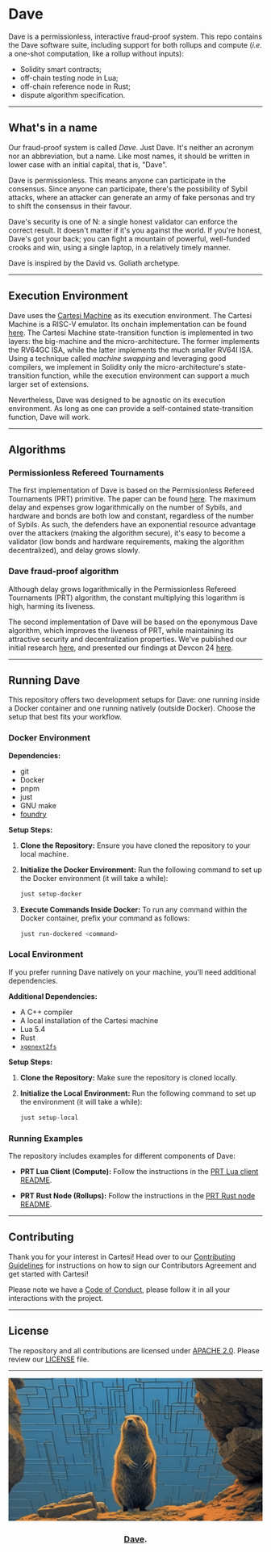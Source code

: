# Dave

Dave is a permissionless, interactive fraud-proof system. This repo contains the Dave software suite, including support for both rollups and compute (_i.e._ a one-shot computation, like a rollup without inputs):

* Solidity smart contracts;
* off-chain testing node in Lua;
* off-chain reference node in Rust;
* dispute algorithm specification.

---

## What's in a name

Our fraud-proof system is called _Dave_.
Just Dave.
It's neither an acronym nor an abbreviation, but a name.
Like most names, it should be written in lower case with an initial capital, that is, "Dave".

Dave is permissionless.
This means anyone can participate in the consensus.
Since anyone can participate, there's the possibility of Sybil attacks, where an attacker can generate an army of fake personas and try to shift the consensus in their favour.

Dave's security is one of N: a single honest validator can enforce the correct result.
It doesn't matter if it's you against the world.
If you're honest, Dave's got your back; you can fight a mountain of powerful, well-funded crooks and win, using a single laptop, in a relatively timely manner.

Dave is inspired by the David vs. Goliath archetype.


---

## Execution Environment

Dave uses the [Cartesi Machine](https://github.com/cartesi/machine-emulator) as its execution environment.
The Cartesi Machine is a RISC-V emulator.
Its onchain implementation can be found [here](https://github.com/cartesi/machine-solidity-step).
The Cartesi Machine state-transition function is implemented in two layers: the big-machine and the micro-architecture.
The former implements the RV64GC ISA, while the latter implements the much smaller RV64I ISA.
Using a technique called _machine swapping_ and leveraging good compilers, we implement in Solidity only the micro-architecture's state-transition function, while the execution environment can support a much larger set of extensions.

Nevertheless, Dave was designed to be agnostic on its execution environment.
As long as one can provide a self-contained state-transition function, Dave will work.


---

## Algorithms

### Permissionless Refereed Tournaments

The first implementation of Dave is based on the Permissionless Refereed Tournaments (PRT) primitive.
The paper can be found [here](https://arxiv.org/abs/2212.12439).
The maximum delay and expenses grow logarithmically on the number of Sybils, and hardware and bonds are both low and constant, regardless of the number of Sybils.
As such, the defenders have an exponential resource advantage over the attackers (making the algorithm secure), it's easy to become a validator (low bonds and hardware requirements, making the algorithm decentralized), and delay grows slowly.


### Dave fraud-proof algorithm

Although delay grows logarithmically in the Permissionless Refereed Tournaments (PRT) algorithm, the constant multiplying this logarithm is high, harming its liveness.

The second implementation of Dave will be based on the eponymous Dave algorithm, which improves the liveness of PRT, while maintaining its attractive security and decentralization properties.
We've published our initial research [here](https://arxiv.org/abs/2411.05463), and presented our findings at Devcon 24 [here](https://youtu.be/dI_3neyXVl0).


---

## Running Dave

This repository offers two development setups for Dave: one running inside a Docker container and one running natively (outside Docker).
Choose the setup that best fits your workflow.

### Docker Environment

**Dependencies:**

- git
- Docker
- pnpm
- just
- GNU make
- [foundry](https://github.com/foundry-rs/foundry)

**Setup Steps:**

1. **Clone the Repository:**
   Ensure you have cloned the repository to your local machine.

2. **Initialize the Docker Environment:**
   Run the following command to set up the Docker environment (it will take a while):
   ```bash
   just setup-docker
   ```

3. **Execute Commands Inside Docker:**
   To run any command within the Docker container, prefix your command as follows:
   ```bash
   just run-dockered <command>
   ```

### Local Environment

If you prefer running Dave natively on your machine, you'll need additional dependencies.

**Additional Dependencies:**

- A C++ compiler
- A local installation of the Cartesi machine
- Lua 5.4
- Rust
- [`xgenext2fs`](https://github.com/cartesi/genext2fs)

**Setup Steps:**

1. **Clone the Repository:**
   Make sure the repository is cloned locally.

2. **Initialize the Local Environment:**
   Run the following command to set up the environment (it will take a while):
   ```bash
   just setup-local
   ```

### Running Examples

The repository includes examples for different components of Dave:

- **PRT Lua Client (Compute):**
  Follow the instructions in the [PRT Lua client README](prt/tests/compute/README.md).

- **PRT Rust Node (Rollups):**
  Follow the instructions in the [PRT Rust node README](prt/tests/rollups/README.md).


---

## Contributing

Thank you for your interest in Cartesi!
Head over to our [Contributing Guidelines](CONTRIBUTING.md) for instructions on how to sign our Contributors Agreement and get started with Cartesi!

Please note we have a [Code of Conduct](CODE_OF_CONDUCT.md), please follow it in all your interactions with the project.

---

## License

The repository and all contributions are licensed under [APACHE 2.0](https://www.apache.org/licenses/LICENSE-2.0).
Please review our [LICENSE](LICENSE) file.

---

<div align="center">
  <a href="https://cartesi.io"><img alt="Dave" src=".github/assets/dave-img.jpeg" width=600></a>
  <br />
  <h3><a href="https://github.com/cartesi/dave">Dave</a>.</h3>
</div>
